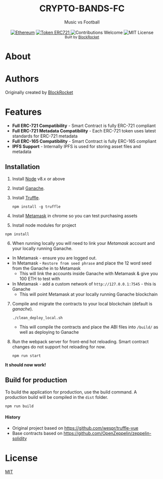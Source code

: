 

<h1 align="center">CRYPTO-BANDS-FC</h1>
<div align="center">
  Music vs Football
</div>

<br />

<div align="center">
  <a href="https://www.ethereum.org/" target="_blank"><img src="https://img.shields.io/badge/platform-Ethereum-brightgreen.svg?style=flat-square" alt="Ethereum" /></a>
  <a href="http://erc721.org/" target="_blank"><img src="https://img.shields.io/badge/token-ERC721-ff69b4.svg?style=flat-square" alt="Token ERC721" /> </a>
  <img src="https://img.shields.io/badge/contributions-welcome-orange.svg?style=flat-square" alt="Contributions Welcome" />
  <img src="https://img.shields.io/badge/license-MIT-blue.svg?style=flat-square" alt="MIT License" />
</div>

<div align="center">
  <sub>Built by <a href="http://blockrocket.tech" target="_blank">BlockRocket</a></sub>
</div>

# About


# Authors

Originally created by [BlockRocket](http://blockrocket.tech)


# Features

* **Full ERC-721 Compatibility** - Smart Contract is fully ERC-721 compliant
* **Full ERC-721 Metadata Compatibility** - Each ERC-721 token uses latest standards for ERC-721 metadata
* **Full ERC-165 Compatibility** - Smart Contract is fully ERC-165 compliant
* **IPFS Support** - Internally IPFS is used for storing asset files and metadata


## Installation
1. Install [Node](https://nodejs.org/en/) v8.x or above

2. Install [Ganache](http://truffleframework.com/ganache/).

3. Install [Truffle](http://truffleframework.com).
	```
	npm install -g truffle
	```
4. Install [Metamask](https://metamask.io/) in chrome so you can test purchasing assets

5. Install node modules for project
  ```
  npm install
  ```
6. When running locally you will need to link your *Metamask* account and your locally running Ganache.
  * In Metamask - ensure you are logged out.
  * In Metamask - `Restore from seed phrase` and place the 12 word seed from the Ganache in to Metamask
     * This will link the accounts inside Ganache with Metamask & give you 100 ETH to test with
  * In Metamask - add a custom network of `http://127.0.0.1:7545` - this is Ganache
     * This will point Metamask at your locally running Ganache blockchain

7. Compile and migrate the contracts to your local blockchain (default is *ganache*).
	```
	./clean_deploy_local.sh
	```
	* This will compile the contracts and place the ABI files into `/build/` as well as deploying to Ganache

8. Run the webpack server for front-end hot reloading. Smart contract changes do not support hot reloading for now.
	```
	npm run start
	```
  **It should now work!**

## Build for production
To build the application for production, use the build command. A production build will be compiled in the `dist` folder.
```javascript
npm run build
```

#### History

* Original project based on https://github.com/wespr/truffle-vue
* Base contracts based on https://github.com/OpenZeppelin/zeppelin-solidity

# License

[MIT](https://opensource.org/licenses/MIT)
